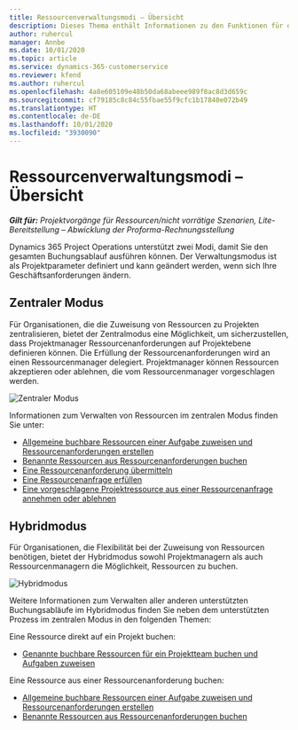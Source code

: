 ```yaml
---
title: Ressourcenverwaltungsmodi – Übersicht
description: Dieses Thema enthält Informationen zu den Funktionen für die Ressourcenverwaltung in Dynamics 365 Project Operations.
author: ruhercul
manager: Annbe
ms.date: 10/01/2020
ms.topic: article
ms.service: dynamics-365-customerservice
ms.reviewer: kfend
ms.author: ruhercul
ms.openlocfilehash: 4a8e605109e48b50da68abeee989f8ac8d3d659c
ms.sourcegitcommit: cf79185c8c84c55fbae55f9cfc1b17840e072b49
ms.translationtype: HT
ms.contentlocale: de-DE
ms.lasthandoff: 10/01/2020
ms.locfileid: "3930090"
---
```

# <a name="resource-management-modes-overview"></a>Ressourcenverwaltungsmodi – Übersicht

_**Gilt für:** Projektvorgänge für Ressourcen/nicht vorrätige Szenarien, Lite-Bereitstellung – Abwicklung der Proforma-Rechnungsstellung_


Dynamics 365 Project Operations unterstützt zwei Modi, damit Sie den gesamten Buchungsablauf ausführen können. Der Verwaltungsmodus ist als Projektparameter definiert und kann geändert werden, wenn sich Ihre Geschäftsanforderungen ändern.    

## <a name="central-mode"></a>Zentraler Modus
Für Organisationen, die die Zuweisung von Ressourcen zu Projekten zentralisieren, bietet der Zentralmodus eine Möglichkeit, um sicherzustellen, dass Projektmanager Ressourcenanforderungen auf Projektebene definieren können. Die Erfüllung der Ressourcenanforderungen wird an einen Ressourcenmanager delegiert. Projektmanager können Ressourcen akzeptieren oder ablehnen, die vom Ressourcenmanager vorgeschlagen werden.

![Zentraler Modus](./media/resource-management-central.png)

Informationen zum Verwalten von Ressourcen im zentralen Modus finden Sie unter:

- [Allgemeine buchbare Ressourcen einer Aufgabe zuweisen und Ressourcenanforderungen erstellen](https://docs.microsoft.com/dynamics365/project-service/assign-generic-bookable-resource)
- [Benannte Ressourcen aus Ressourcenanforderungen buchen](https://docs.microsoft.com/dynamics365/project-service/book-named-resource)
- [Eine Ressourcenanforderung übermitteln](https://docs.microsoft.com/dynamics365/project-service/submit-resource-request)
- [Eine Ressourcenanfrage erfüllen](https://docs.microsoft.com/dynamics365/project-service/resource-management-fulfill-requests)
- [Eine vorgeschlagene Projektressource aus einer Ressourcenanfrage annehmen oder ablehnen](https://docs.microsoft.com/dynamics365/project-service/accept-reject-proposed-resource)

## <a name="hybrid-mode"></a>Hybridmodus
Für Organisationen, die Flexibilität bei der Zuweisung von Ressourcen benötigen, bietet der Hybridmodus sowohl Projektmanagern als auch Ressourcenmanagern die Möglichkeit, Ressourcen zu buchen.

![Hybridmodus](./media/resource-management-hybrid.png)

Weitere Informationen zum Verwalten aller anderen unterstützten Buchungsabläufe im Hybridmodus finden Sie neben dem unterstützten Prozess im zentralen Modus in den folgenden Themen:

Eine Ressource direkt auf ein Projekt buchen:
- [Genannte buchbare Ressourcen für ein Projektteam buchen und Aufgaben zuweisen](https://docs.microsoft.com/dynamics365/project-service/assign-named-bookable-resource)

Eine Ressource aus einer Ressourcenanforderung buchen:
- [Allgemeine buchbare Ressourcen einer Aufgabe zuweisen und Ressourcenanforderungen erstellen](https://docs.microsoft.com/dynamics365/project-service/assign-generic-bookable-resource)
- [Benannte Ressourcen aus Ressourcenanforderungen buchen](https://docs.microsoft.com/dynamics365/project-service/book-named-resource)
